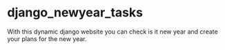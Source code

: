 # django_newyear_tasks
With this dynamic django website you can check is it new year and create your plans for the new year. 
